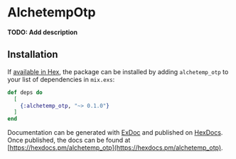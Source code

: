 # AlchetempOtp

**TODO: Add description**

## Installation

If [available in Hex](https://hex.pm/docs/publish), the package can be installed
by adding `alchetemp_otp` to your list of dependencies in `mix.exs`:

```elixir
def deps do
  [
    {:alchetemp_otp, "~> 0.1.0"}
  ]
end
```

Documentation can be generated with [ExDoc](https://github.com/elixir-lang/ex_doc)
and published on [HexDocs](https://hexdocs.pm). Once published, the docs can
be found at [https://hexdocs.pm/alchetemp_otp](https://hexdocs.pm/alchetemp_otp).

